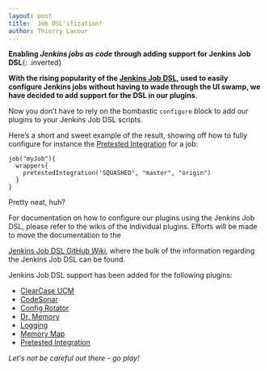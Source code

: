 ```yaml
---
layout: post
title:  Job DSL'ification!
author: Thierry Lacour
---
```


__Enabling *Jenkins jobs as code* through adding support for Jenkins Job DSL__{: .inverted}

__With the rising popularity of the [Jenkins Job DSL](https://wiki.jenkins-ci.org/display/JENKINS/Job+DSL+Plugin), used to easily configure Jenkins jobs without having to wade through the UI swamp, we have decided to add support for the DSL in our plugins.__

Now you don’t have to rely on the bombastic `configure` block to add our plugins to your Jenkins Job DSL scripts.

Here’s a short and sweet example of the result, showing off how to fully configure for instance the [Pretested Integration](https://wiki.jenkins-ci.org/display/JENKINS/Pretested+Integration+Plugin) for a job:

    job("myJob"){
      wrappers{
        pretestedIntegration('SQUASHED", "master", "origin")
      }
    }

Pretty neat, huh?

For documentation on how to configure our plugins using the Jenkins Job DSL, please refer to the wikis of the individual plugins. Efforts will be made to move the documentation to the

[Jenkins Job DSL GitHub Wiki](https://github.com/jenkinsci/job-dsl-plugin/wiki), where the bulk of the information regarding the Jenkins Job DSL can be found.

Jenkins Job DSL support has been added for the following plugins:

* [ClearCase UCM](https://wiki.jenkins-ci.org/display/JENKINS/ClearCase+UCM+Plugin)
* [CodeSonar](https://wiki.jenkins-ci.org/display/JENKINS/CodeSonar+Plugin)
* [Config Rotator](https://wiki.jenkins-ci.org/display/JENKINS/Config+Rotator+Plugin)
* [Dr. Memory](https://wiki.jenkins-ci.org/display/JENKINS/drmemory+plugin)
* [Logging](https://wiki.jenkins-ci.org/display/JENKINS/Logging+Plugin)
* [Memory Map](https://wiki.jenkins-ci.org/display/JENKINS/Memory+Map+Plugin)
* [Pretested Integration](https://wiki.jenkins-ci.org/display/JENKINS/Pretested+Integration+Plugin)

_Let's not be careful out there - go play!_

